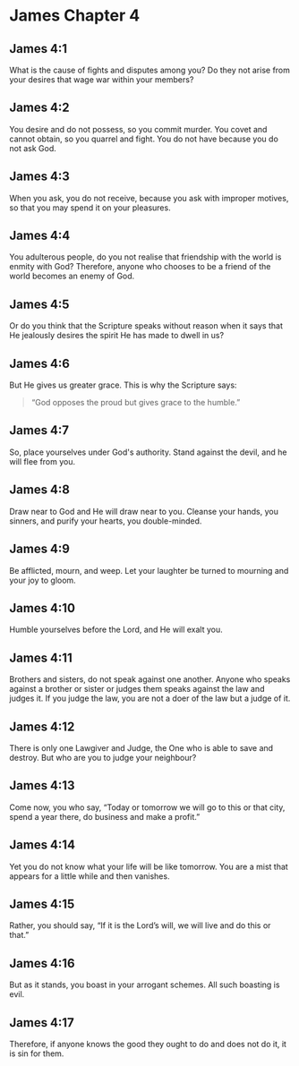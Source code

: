 # James Chapter 4

## James 4:1

What is the cause of fights and disputes among you? Do they not arise from your desires that wage war within your members?

## James 4:2

You desire and do not possess, so you commit murder. You covet and cannot obtain, so you quarrel and fight. You do not have because you do not ask God.

## James 4:3

When you ask, you do not receive, because you ask with improper motives, so that you may spend it on your pleasures.

## James 4:4

You adulterous people, do you not realise that friendship with the world is enmity with God? Therefore, anyone who chooses to be a friend of the world becomes an enemy of God.

## James 4:5

Or do you think that the Scripture speaks without reason when it says that He jealously desires the spirit He has made to dwell in us?

## James 4:6

But He gives us greater grace. This is why the Scripture says:

> “God opposes the proud
> but gives grace to the humble.”

## James 4:7

So, place yourselves under God's authority. Stand against the devil, and he will flee from you.

## James 4:8

Draw near to God and He will draw near to you. Cleanse your hands, you sinners, and purify your hearts, you double-minded.

## James 4:9

Be afflicted, mourn, and weep. Let your laughter be turned to mourning and your joy to gloom.

## James 4:10

Humble yourselves before the Lord, and He will exalt you.

## James 4:11

Brothers and sisters, do not speak against one another. Anyone who speaks against a brother or sister or judges them speaks against the law and judges it. If you judge the law, you are not a doer of the law but a judge of it.

## James 4:12

There is only one Lawgiver and Judge, the One who is able to save and destroy. But who are you to judge your neighbour?

## James 4:13

Come now, you who say, “Today or tomorrow we will go to this or that city, spend a year there, do business and make a profit.”

## James 4:14

Yet you do not know what your life will be like tomorrow. You are a mist that appears for a little while and then vanishes.

## James 4:15

Rather, you should say, “If it is the Lord’s will, we will live and do this or that.”

## James 4:16

But as it stands, you boast in your arrogant schemes. All such boasting is evil.

## James 4:17

Therefore, if anyone knows the good they ought to do and does not do it, it is sin for them.
